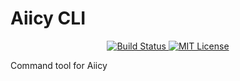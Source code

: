 Aiicy CLI
=====

<p align="center">
  <a href="https://travis-ci.org/aiicy/aiicy-cli">
      <img src="https://travis-ci.org/aiicy/aiicy-cli.svg?branch=master" alt="Build Status">
  </a>
  <a href="https://github.com/aiicy/aiicy-cli/blob/master/LICENSE">
    <img src="https://img.shields.io/badge/license-MIT-blue.svg?style=flat" alt="MIT License">
  </a>
</p>

Command tool for Aiicy